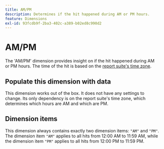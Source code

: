 ```yaml
---
title: AM/PM
description: Determines if the hit happened during AM or PM hours.
feature: Dimensions
exl-id: 93fcdb9f-2ba3-402c-a389-b02ed8c990d2
---
```

# AM/PM

The 'AM/PM' dimension provides insight on if the hit happened during AM or PM hours. The time of the hit is based on the [report suite's time zone](/help/admin/admin/c-manage-report-suites/c-edit-report-suites/general/general-acct-settings-admin.md).

## Populate this dimension with data

This dimension works out of the box. It does not have any settings to change. Its only dependency is on the report suite's time zone, which determines which hours are AM and which are PM.

## Dimension items

This dimension always contains exactly two dimension items: `"AM"` and `"PM"`. The dimension item `"AM"` applies to all hits from 12:00 AM to 11:59 AM, while the dimension item `"PM"` applies to all hits from 12:00 PM to 11:59 PM.
